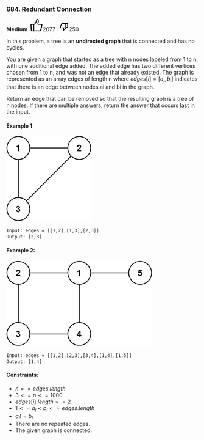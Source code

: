 ### 684. Redundant Connection
**Medium** &nbsp;<img src="../imgs/upvote.svg"/>2077 &nbsp;&nbsp;<img src="../imgs/downvote.svg"/>250

In this problem, a tree is an **undirected graph** that is connected and has no cycles.

You are given a graph that started as a tree with n nodes labeled from 1 to n, with one additional edge added. The added edge has two different vertices chosen from 1 to n, and was not an edge that already existed. The graph is represented as an array edges of length n where $edges[i] = [a_i, b_i]$ indicates that there is an edge between nodes ai and bi in the graph.

Return an edge that can be removed so that the resulting graph is a tree of n nodes. If there are multiple answers, return the answer that occurs last in the input.

#### Example 1:
![](imgs/reduntant1-1-graph.jpg)
```
Input: edges = [[1,2],[1,3],[2,3]]
Output: [2,3]
```        

#### Example 2:
![](imgs/reduntant1-2-graph.jpg)
```
Input: edges = [[1,2],[2,3],[3,4],[1,4],[1,5]]
Output: [1,4]
``` 

#### Constraints:
- $n == edges.length$
- $3 <= n <= 1000$
- $edges[i].length == 2$
- $1 <= a_i < b_i <= edges.length$
- $a_i != b_i$
- There are no repeated edges.
- The given graph is connected.
